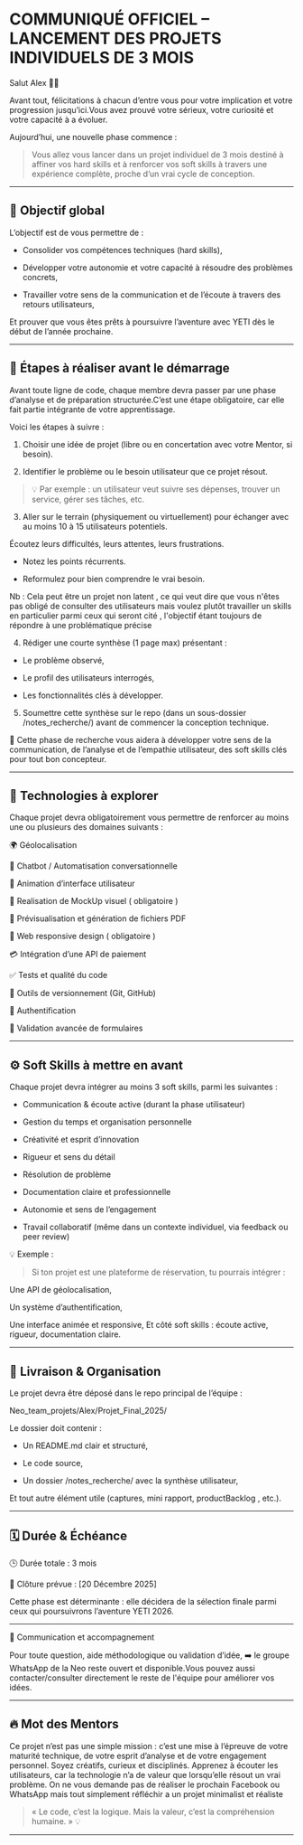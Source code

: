 
# COMMUNIQUÉ OFFICIEL – LANCEMENT DES PROJETS INDIVIDUELS DE 3 MOIS

Salut Alex 👋🏽

Avant tout, félicitations à chacun d’entre vous pour votre implication et votre progression jusqu’ici.Vous avez prouvé votre sérieux, votre curiosité et votre capacité à a évoluer.

Aujourd’hui, une nouvelle phase commence :

> Vous allez vous lancer dans un projet individuel de 3 mois destiné à affiner vos hard skills et à renforcer vos soft skills à travers une expérience complète, proche d’un vrai cycle de conception.

---

## 🎯 Objectif global

L’objectif est de vous permettre de :

- Consolider vos compétences techniques (hard skills),

- Développer votre autonomie et votre capacité à résoudre des problèmes concrets,

- Travailler votre sens de la communication et de l’écoute à travers des retours utilisateurs,

Et prouver que vous êtes prêts à poursuivre l’aventure avec YETI dès le début de l’année prochaine.

---

## 🧩 Étapes à réaliser avant le démarrage

Avant toute ligne de code, chaque membre devra passer par une phase d’analyse et de préparation structurée.C’est une étape obligatoire, car elle fait partie intégrante de votre apprentissage.

Voici les étapes à suivre :

1. Choisir une idée de projet (libre ou en concertation avec votre Mentor, si besoin).

2. Identifier le problème ou le besoin utilisateur que ce projet résout.

> 💡 Par exemple : un utilisateur veut suivre ses dépenses, trouver un service, gérer ses tâches, etc.

3. Aller sur le terrain (physiquement ou virtuellement) pour échanger avec au moins 10 à 15 utilisateurs potentiels.

Écoutez leurs difficultés, leurs attentes, leurs frustrations.

- Notez les points récurrents.

- Reformulez pour bien comprendre le vrai besoin.

Nb : Cela peut être un projet non latent , ce qui veut dire que vous n'êtes pas obligé de consulter des utilisateurs mais voulez plutôt travailler un skills en particulier parmi ceux qui seront cité , l'objectif étant toujours de répondre à une problématique précise 

4. Rédiger une courte synthèse (1 page max) présentant :

- Le problème observé,

- Le profil des utilisateurs interrogés,

- Les fonctionnalités clés à développer.

5. Soumettre cette synthèse sur le repo (dans un sous-dossier /notes_recherche/) avant de commencer la conception technique.


🎯 Cette phase de recherche vous aidera à développer votre sens de la communication, de l’analyse et de l’empathie utilisateur, des soft skills clés pour tout bon concepteur.

---

## 🧠 Technologies à explorer

Chaque projet devra obligatoirement vous permettre de renforcer au moins une ou plusieurs des domaines suivants :

🌍 Géolocalisation

💬 Chatbot / Automatisation conversationnelle

🎨 Animation d’interface utilisateur

 📍 Realisation de MockUp visuel ( obligatoire )

📄 Prévisualisation et génération de fichiers PDF

📱 Web responsive design ( obligatoire )

💳 Intégration d’une API de paiement

✅ Tests et qualité du code

🧰 Outils de versionnement (Git, GitHub)

🔐 Authentification

🧾 Validation avancée de formulaires

---

## ⚙️ Soft Skills à mettre en avant

Chaque projet devra intégrer au moins 3 soft skills, parmi les suivantes :

- Communication & écoute active (durant la phase utilisateur)

- Gestion du temps et organisation personnelle

- Créativité et esprit d’innovation

- Rigueur et sens du détail

- Résolution de problème

- Documentation claire et professionnelle

- Autonomie et sens de l’engagement

- Travail collaboratif (même dans un contexte individuel, via feedback ou peer review)

💡 Exemple :

> Si ton projet est une plateforme de réservation, tu pourrais intégrer :

Une API de géolocalisation,

Un système d’authentification,

Une interface animée et responsive,
Et côté soft skills : écoute active, rigueur, documentation claire.

---

## 📂 Livraison & Organisation

Le projet devra être déposé dans le repo principal de l’équipe :

Neo_team_projets/Alex/Projet_Final_2025/

Le dossier doit contenir :

- Un README.md clair et structuré,

- Le code source,

- Un dossier /notes_recherche/ avec la synthèse utilisateur,

Et tout autre élément utile (captures, mini rapport, productBacklog , etc.).

---

## 🗓️ Durée & Échéance

🕒 Durée totale : 3 mois

📅 Clôture prévue : [20 Décembre 2025]

Cette phase est déterminante : elle décidera de la sélection finale parmi ceux qui poursuivrons l’aventure YETI 2026.

---

💬 Communication et accompagnement

Pour toute question, aide méthodologique ou validation d’idée,
➡️ le groupe WhatsApp de la Neo reste ouvert et disponible.Vous pouvez aussi contacter/consulter directement le reste de l'équipe pour améliorer vos idées.

---

## 🔥 Mot des Mentors

Ce projet n’est pas une simple mission : c’est une mise à l’épreuve de votre maturité technique, de votre esprit d’analyse et de votre engagement personnel.
Soyez créatifs, curieux et disciplinés.
Apprenez à écouter les utilisateurs, car la technologie n’a de valeur que lorsqu’elle résout un vrai problème. On ne vous demande pas de réaliser le prochain Facebook ou WhatsApp mais tout simplement réfléchir a un projet minimalist et réaliste 

> « Le code, c’est la logique. Mais la valeur, c’est la compréhension humaine. » 💡

---
